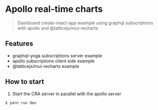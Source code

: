 # Apollo real-time charts
> Dashboard create-react-app example using graphql subscriptions with apollo and @latticejs/mui-recharts

## Features

* graphql-yoga subscriptions server example
* apollo subscriptions client side example
* @latticejs/mui-recharts example

## How to start

1. Start the CRA server in parallel with the apollo server

```bash
$ yarn run dev
```
